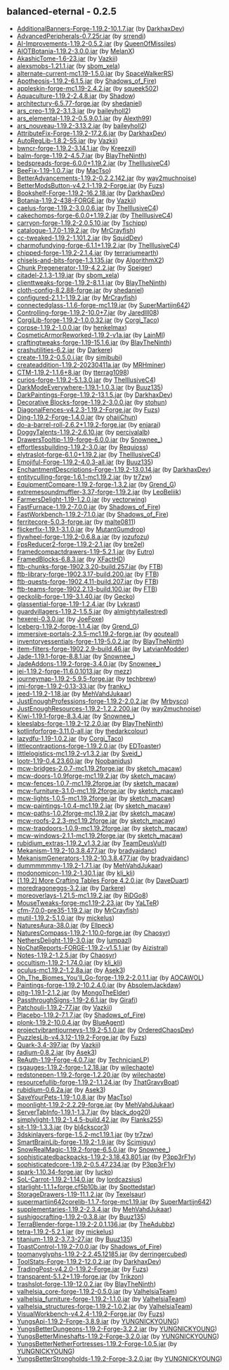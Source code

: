## balanced-eternal - 0.2.5

  * [AdditionalBanners-Forge-1.19.2-10.1.7.jar](https://www.curseforge.com/minecraft/mc-mods/additional-banners/files/4481343) (by [DarkhaxDev](https://www.curseforge.com/members/DarkhaxDev/projects))
  * [AdvancedPeripherals-0.7.25r.jar](https://www.curseforge.com/minecraft/mc-mods/advanced-peripherals/files/4439184) (by [srrendi](https://www.curseforge.com/members/srrendi/projects))
  * [AI-Improvements-1.19.2-0.5.2.jar](https://www.curseforge.com/minecraft/mc-mods/ai-improvements/files/4019127) (by [QueenOfMissiles](https://www.curseforge.com/members/QueenOfMissiles/projects))
  * [AIOTBotania-1.19.2-3.0.0.jar](https://www.curseforge.com/minecraft/mc-mods/aiot-botania/files/4219485) (by [MelanX](https://www.curseforge.com/members/MelanX/projects))
  * [AkashicTome-1.6-23.jar](https://www.curseforge.com/minecraft/mc-mods/akashic-tome/files/4361115) (by [Vazkii](https://www.curseforge.com/members/Vazkii/projects))
  * [alexsmobs-1.21.1.jar](https://www.curseforge.com/minecraft/mc-mods/alexs-mobs/files/4159154) (by [sbom_xela](https://www.curseforge.com/members/sbom_xela/projects))
  * [alternate-current-mc1.19-1.5.0.jar](https://www.curseforge.com/minecraft/mc-mods/alternate-current/files/4406066) (by [SpaceWalkerRS](https://www.curseforge.com/members/SpaceWalkerRS/projects))
  * [Apotheosis-1.19.2-6.1.5.jar](https://www.curseforge.com/minecraft/mc-mods/apotheosis/files/4453685) (by [Shadows_of_Fire](https://www.curseforge.com/members/Shadows_of_Fire/projects))
  * [appleskin-forge-mc1.19-2.4.2.jar](https://www.curseforge.com/minecraft/mc-mods/appleskin/files/3872808) (by [squeek502](https://www.curseforge.com/members/squeek502/projects))
  * [Aquaculture-1.19.2-2.4.8.jar](https://www.curseforge.com/minecraft/mc-mods/aquaculture/files/4074684) (by [Shadow](https://www.curseforge.com/members/Shadow/projects))
  * [architectury-6.5.77-forge.jar](https://www.curseforge.com/minecraft/mc-mods/architectury-api/files/4476084) (by [shedaniel](https://www.curseforge.com/members/shedaniel/projects))
  * [ars_creo-1.19.2-3.1.3.jar](https://www.curseforge.com/minecraft/mc-mods/ars-creo/files/4291461) (by [baileyholl2](https://www.curseforge.com/members/baileyholl2/projects))
  * [ars_elemental-1.19.2-0.5.9.0.1.jar](https://www.curseforge.com/minecraft/mc-mods/ars-elemental/files/4482116) (by [Alexth99](https://www.curseforge.com/members/Alexth99/projects))
  * [ars_nouveau-1.19.2-3.13.2.jar](https://www.curseforge.com/minecraft/mc-mods/ars-nouveau/files/4477656) (by [baileyholl2](https://www.curseforge.com/members/baileyholl2/projects))
  * [AttributeFix-Forge-1.19.2-17.2.6.jar](https://www.curseforge.com/minecraft/mc-mods/attributefix/files/4436598) (by [DarkhaxDev](https://www.curseforge.com/members/DarkhaxDev/projects))
  * [AutoRegLib-1.8.2-55.jar](https://www.curseforge.com/minecraft/mc-mods/autoreglib/files/4100299) (by [Vazkii](https://www.curseforge.com/members/Vazkii/projects))
  * [bwncr-forge-1.19.2-3.14.1.jar](https://www.curseforge.com/minecraft/mc-mods/bad-wither-no-cookie-reloaded/files/4090811) (by [Kreezxil](https://www.curseforge.com/members/Kreezxil/projects))
  * [balm-forge-1.19.2-4.5.7.jar](https://www.curseforge.com/minecraft/mc-mods/balm/files/4442591) (by [BlayTheNinth](https://www.curseforge.com/members/BlayTheNinth/projects))
  * [bedspreads-forge-6.0.0+1.19.2.jar](https://www.curseforge.com/minecraft/mc-mods/bedspreads/files/3927636) (by [TheIllusiveC4](https://www.curseforge.com/members/TheIllusiveC4/projects))
  * [BeeFix-1.19-1.0.7.jar](https://www.curseforge.com/minecraft/mc-mods/bee-fix/files/4203419) (by [MacTso](https://www.curseforge.com/members/MacTso/projects))
  * [BetterAdvancements-1.19.2-0.2.2.142.jar](https://www.curseforge.com/minecraft/mc-mods/better-advancements/files/3940452) (by [way2muchnoise](https://www.curseforge.com/members/way2muchnoise/projects))
  * [BetterModsButton-v4.2.1-1.19.2-Forge.jar](https://www.curseforge.com/minecraft/mc-mods/better-mods-button/files/3963202) (by [Fuzs](https://www.curseforge.com/members/Fuzs/projects))
  * [Bookshelf-Forge-1.19.2-16.2.18.jar](https://www.curseforge.com/minecraft/mc-mods/bookshelf/files/4426591) (by [DarkhaxDev](https://www.curseforge.com/members/DarkhaxDev/projects))
  * [Botania-1.19.2-438-FORGE.jar](https://www.curseforge.com/minecraft/mc-mods/botania/files/4415871) (by [Vazkii](https://www.curseforge.com/members/Vazkii/projects))
  * [caelus-forge-1.19.2-3.0.0.6.jar](https://www.curseforge.com/minecraft/mc-mods/caelus/files/3929284) (by [TheIllusiveC4](https://www.curseforge.com/members/TheIllusiveC4/projects))
  * [cakechomps-forge-6.0.0+1.19.2.jar](https://www.curseforge.com/minecraft/mc-mods/cake-chomps/files/3930653) (by [TheIllusiveC4](https://www.curseforge.com/members/TheIllusiveC4/projects))
  * [carryon-forge-1.19.2-2.0.5.10.jar](https://www.curseforge.com/minecraft/mc-mods/carry-on/files/4375891) (by [Tschipp](https://www.curseforge.com/members/Tschipp/projects))
  * [catalogue-1.7.0-1.19.2.jar](https://www.curseforge.com/minecraft/mc-mods/catalogue/files/4171024) (by [MrCrayfish](https://www.curseforge.com/members/MrCrayfish/projects))
  * [cc-tweaked-1.19.2-1.101.2.jar](https://www.curseforge.com/minecraft/mc-mods/cc-tweaked/files/4395619) (by [SquidDev](https://www.curseforge.com/members/SquidDev/projects))
  * [charmofundying-forge-6.1.1+1.19.2.jar](https://www.curseforge.com/minecraft/mc-mods/charm-of-undying/files/4346537) (by [TheIllusiveC4](https://www.curseforge.com/members/TheIllusiveC4/projects))
  * [chipped-forge-1.19.2-2.1.4.jar](https://www.curseforge.com/minecraft/mc-mods/chipped/files/4463479) (by [terrariumearth](https://www.curseforge.com/members/terrariumearth/projects))
  * [chisels-and-bits-forge-1.3.135.jar](https://www.curseforge.com/minecraft/mc-mods/chisels-bits/files/4449160) (by [AlgorithmX2](https://www.curseforge.com/members/AlgorithmX2/projects))
  * [Chunk Pregenerator-1.19-4.2.2.jar](https://www.curseforge.com/minecraft/mc-mods/chunkpregenerator/files/4435748) (by [Speiger](https://www.curseforge.com/members/Speiger/projects))
  * [citadel-2.1.3-1.19.jar](https://www.curseforge.com/minecraft/mc-mods/citadel/files/4473243) (by [sbom_xela](https://www.curseforge.com/members/sbom_xela/projects))
  * [clienttweaks-forge-1.19.2-8.1.1.jar](https://www.curseforge.com/minecraft/mc-mods/client-tweaks/files/4440792) (by [BlayTheNinth](https://www.curseforge.com/members/BlayTheNinth/projects))
  * [cloth-config-8.2.88-forge.jar](https://www.curseforge.com/minecraft/mc-mods/cloth-config/files/3972423) (by [shedaniel](https://www.curseforge.com/members/shedaniel/projects))
  * [configured-2.1.1-1.19.2.jar](https://www.curseforge.com/minecraft/mc-mods/configured/files/4462837) (by [MrCrayfish](https://www.curseforge.com/members/MrCrayfish/projects))
  * [connectedglass-1.1.6-forge-mc1.19.jar](https://www.curseforge.com/minecraft/mc-mods/connected-glass/files/4293791) (by [SuperMartijn642](https://www.curseforge.com/members/SuperMartijn642/projects))
  * [Controlling-forge-1.19.2-10.0+7.jar](https://www.curseforge.com/minecraft/mc-mods/controlling/files/4050343) (by [Jaredlll08](https://www.curseforge.com/members/Jaredlll08/projects))
  * [CorgiLib-forge-1.19.2-1.0.0.32.jar](https://www.curseforge.com/minecraft/mc-mods/corgilib/files/4416614) (by [Corgi_Taco](https://www.curseforge.com/members/Corgi_Taco/projects))
  * [corpse-1.19.2-1.0.0.jar](https://www.curseforge.com/minecraft/mc-mods/corpse/files/3920717) (by [henkelmax](https://www.curseforge.com/members/henkelmax/projects))
  * [CosmeticArmorReworked-1.19.2-v1a.jar](https://www.curseforge.com/minecraft/mc-mods/cosmetic-armor-reworked/files/4016732) (by [LainMI](https://www.curseforge.com/members/LainMI/projects))
  * [craftingtweaks-forge-1.19-15.1.6.jar](https://www.curseforge.com/minecraft/mc-mods/crafting-tweaks/files/4412675) (by [BlayTheNinth](https://www.curseforge.com/members/BlayTheNinth/projects))
  * [crashutilities-6.2.jar](https://www.curseforge.com/minecraft/mc-mods/crash-utilities/files/4406293) (by [Darkere](https://www.curseforge.com/members/Darkere/projects))
  * [create-1.19.2-0.5.0.i.jar](https://www.curseforge.com/minecraft/mc-mods/create/files/4371809) (by [simibubi](https://www.curseforge.com/members/simibubi/projects))
  * [createaddition-1.19.2-20230411a.jar](https://www.curseforge.com/minecraft/mc-mods/createaddition/files/4486261) (by [MRHminer](https://www.curseforge.com/members/MRHminer/projects))
  * [CTM-1.19.2-1.1.6+8.jar](https://www.curseforge.com/minecraft/mc-mods/ctm/files/4393695) (by [tterrag1098](https://www.curseforge.com/members/tterrag1098/projects))
  * [curios-forge-1.19.2-5.1.3.0.jar](https://www.curseforge.com/minecraft/mc-mods/curios/files/4418021) (by [TheIllusiveC4](https://www.curseforge.com/members/TheIllusiveC4/projects))
  * [DarkModeEverywhere-1.19.1-1.0.3.jar](https://www.curseforge.com/minecraft/mc-mods/dark-mode-everywhere/files/3912329) (by [Buuz135](https://www.curseforge.com/members/Buuz135/projects))
  * [DarkPaintings-Forge-1.19.2-13.1.5.jar](https://www.curseforge.com/minecraft/mc-mods/dark-paintings/files/4357106) (by [DarkhaxDev](https://www.curseforge.com/members/DarkhaxDev/projects))
  * [Decorative Blocks-forge-1.19.2-3.0.0.jar](https://www.curseforge.com/minecraft/mc-mods/decorative-blocks/files/3941638) (by [stohun](https://www.curseforge.com/members/stohun/projects))
  * [DiagonalFences-v4.2.3-1.19.2-Forge.jar](https://www.curseforge.com/minecraft/mc-mods/diagonal-fences/files/4026713) (by [Fuzs](https://www.curseforge.com/members/Fuzs/projects))
  * [Ding-1.19.2-Forge-1.4.0.jar](https://www.curseforge.com/minecraft/mc-mods/ding/files/4382947) (by [ohaiiChun](https://www.curseforge.com/members/ohaiiChun/projects))
  * [do-a-barrel-roll-2.6.2+1.19.2-forge.jar](https://www.curseforge.com/minecraft/mc-mods/do-a-barrel-roll/files/4385174) (by [enjarai](https://www.curseforge.com/members/enjarai/projects))
  * [DoggyTalents-1.19.2-2.6.10.jar](https://www.curseforge.com/minecraft/mc-mods/doggy-talents/files/4318535) (by [percivalalb](https://www.curseforge.com/members/percivalalb/projects))
  * [DrawersTooltip-1.19-forge-6.0.0.jar](https://www.curseforge.com/minecraft/mc-mods/drawers-tooltip/files/3881193) (by [Snownee_](https://www.curseforge.com/members/Snownee_/projects))
  * [effortlessbuilding-1.19.2-3.0.jar](https://www.curseforge.com/minecraft/mc-mods/effortless-building/files/4388111) (by [Requioss](https://www.curseforge.com/members/Requioss/projects))
  * [elytraslot-forge-6.1.0+1.19.2.jar](https://www.curseforge.com/minecraft/mc-mods/elytra-slot/files/4375449) (by [TheIllusiveC4](https://www.curseforge.com/members/TheIllusiveC4/projects))
  * [Emojiful-Forge-1.19.2-4.0.3-all.jar](https://www.curseforge.com/minecraft/mc-mods/emojiful/files/4056363) (by [Buuz135](https://www.curseforge.com/members/Buuz135/projects))
  * [EnchantmentDescriptions-Forge-1.19.2-13.0.14.jar](https://www.curseforge.com/minecraft/mc-mods/enchantment-descriptions/files/4277356) (by [DarkhaxDev](https://www.curseforge.com/members/DarkhaxDev/projects))
  * [entityculling-forge-1.6.1-mc1.19.2.jar](https://www.curseforge.com/minecraft/mc-mods/entityculling/files/4404949) (by [tr7zw](https://www.curseforge.com/members/tr7zw/projects))
  * [EquipmentCompare-1.19.2-forge-1.3.2.jar](https://www.curseforge.com/minecraft/mc-mods/equipment-compare/files/4282005) (by [Grend_G](https://www.curseforge.com/members/Grend_G/projects))
  * [extremesoundmuffler-3.37-forge-1.19.2.jar](https://www.curseforge.com/minecraft/mc-mods/extreme-sound-muffler/files/4483111) (by [LeoBeliik](https://www.curseforge.com/members/LeoBeliik/projects))
  * [FarmersDelight-1.19-1.2.0.jar](https://www.curseforge.com/minecraft/mc-mods/farmers-delight/files/3999157) (by [vectorwing](https://www.curseforge.com/members/vectorwing/projects))
  * [FastFurnace-1.19.2-7.0.0.jar](https://www.curseforge.com/minecraft/mc-mods/fastfurnace/files/4028348) (by [Shadows_of_Fire](https://www.curseforge.com/members/Shadows_of_Fire/projects))
  * [FastWorkbench-1.19.2-7.1.0.jar](https://www.curseforge.com/minecraft/mc-mods/fastworkbench/files/4485304) (by [Shadows_of_Fire](https://www.curseforge.com/members/Shadows_of_Fire/projects))
  * [ferritecore-5.0.3-forge.jar](https://www.curseforge.com/minecraft/mc-mods/ferritecore/files/4117906) (by [malte0811](https://www.curseforge.com/members/malte0811/projects))
  * [flickerfix-1.19.1-3.1.0.jar](https://www.curseforge.com/minecraft/mc-mods/flickerfix/files/3913684) (by [MutantGumdrop](https://www.curseforge.com/members/MutantGumdrop/projects))
  * [flywheel-forge-1.19.2-0.6.8.a.jar](https://www.curseforge.com/minecraft/mc-mods/flywheel/files/4341471) (by [jozufozu](https://www.curseforge.com/members/jozufozu/projects))
  * [FpsReducer2-forge-1.19.2-2.1.jar](https://www.curseforge.com/minecraft/mc-mods/fps-reducer/files/3931329) (by [bre2el](https://www.curseforge.com/members/bre2el/projects))
  * [framedcompactdrawers-1.19-5.2.1.jar](https://www.curseforge.com/minecraft/mc-mods/framed-compacting-drawers/files/4459815) (by [Eutro](https://www.curseforge.com/members/Eutro/projects))
  * [FramedBlocks-6.8.3.jar](https://www.curseforge.com/minecraft/mc-mods/framedblocks/files/4481609) (by [XFactHD](https://www.curseforge.com/members/XFactHD/projects))
  * [ftb-chunks-forge-1902.3.20-build.257.jar](https://www.curseforge.com/minecraft/mc-mods/ftb-chunks-forge/files/4478935) (by [FTB](https://www.curseforge.com/members/FTB/projects))
  * [ftb-library-forge-1902.3.17-build.200.jar](https://www.curseforge.com/minecraft/mc-mods/ftb-library-forge/files/4478919) (by [FTB](https://www.curseforge.com/members/FTB/projects))
  * [ftb-quests-forge-1902.4.11-build.207.jar](https://www.curseforge.com/minecraft/mc-mods/ftb-quests-forge/files/4478932) (by [FTB](https://www.curseforge.com/members/FTB/projects))
  * [ftb-teams-forge-1902.2.13-build.100.jar](https://www.curseforge.com/minecraft/mc-mods/ftb-teams-forge/files/4477315) (by [FTB](https://www.curseforge.com/members/FTB/projects))
  * [geckolib-forge-1.19-3.1.40.jar](https://www.curseforge.com/minecraft/mc-mods/geckolib/files/4407241) (by [Gecko](https://www.curseforge.com/members/Gecko/projects))
  * [glassential-forge-1.19-1.2.4.jar](https://www.curseforge.com/minecraft/mc-mods/glassential/files/3901780) (by [Lykrast](https://www.curseforge.com/members/Lykrast/projects))
  * [guardvillagers-1.19.2-1.5.5.jar](https://www.curseforge.com/minecraft/mc-mods/guard-villagers/files/4432658) (by [almightytallestred](https://www.curseforge.com/members/almightytallestred/projects))
  * [hexerei-0.3.0.jar](https://www.curseforge.com/minecraft/mc-mods/hexerei/files/4466686) (by [JoeFoxe](https://www.curseforge.com/members/JoeFoxe/projects))
  * [Iceberg-1.19.2-forge-1.1.4.jar](https://www.curseforge.com/minecraft/mc-mods/iceberg/files/4300529) (by [Grend_G](https://www.curseforge.com/members/Grend_G/projects))
  * [immersive-portals-2.3.5-mc1.19.2-forge.jar](https://www.curseforge.com/minecraft/mc-mods/immersive-portals-for-forge/files/4477626) (by [qouteall](https://www.curseforge.com/members/qouteall/projects))
  * [inventoryessentials-forge-1.19-5.0.2.jar](https://www.curseforge.com/minecraft/mc-mods/inventory-essentials/files/4414160) (by [BlayTheNinth](https://www.curseforge.com/members/BlayTheNinth/projects))
  * [item-filters-forge-1902.2.9-build.46.jar](https://www.curseforge.com/minecraft/mc-mods/item-filters/files/4055379) (by [LatvianModder](https://www.curseforge.com/members/LatvianModder/projects))
  * [Jade-1.19.1-forge-8.8.1.jar](https://www.curseforge.com/minecraft/mc-mods/jade/files/4433884) (by [Snownee_](https://www.curseforge.com/members/Snownee_/projects))
  * [JadeAddons-1.19.2-forge-3.4.0.jar](https://www.curseforge.com/minecraft/mc-mods/jade-addons/files/4375915) (by [Snownee_](https://www.curseforge.com/members/Snownee_/projects))
  * [jei-1.19.2-forge-11.6.0.1013.jar](https://www.curseforge.com/minecraft/mc-mods/jei/files/4434397) (by [mezz](https://www.curseforge.com/members/mezz/projects))
  * [journeymap-1.19.2-5.9.5-forge.jar](https://www.curseforge.com/minecraft/mc-mods/journeymap/files/4473123) (by [techbrew](https://www.curseforge.com/members/techbrew/projects))
  * [jmi-forge-1.19.2-0.13-33.jar](https://www.curseforge.com/minecraft/mc-mods/journeymap-integration/files/4443488) (by [frankv_](https://www.curseforge.com/members/frankv_/projects))
  * [jeed-1.19.2-1.18.jar](https://www.curseforge.com/minecraft/mc-mods/just-enough-effect-descriptions-jeed/files/4277808) (by [MehVahdJukaar](https://www.curseforge.com/members/MehVahdJukaar/projects))
  * [JustEnoughProfessions-forge-1.19.2-2.0.2.jar](https://www.curseforge.com/minecraft/mc-mods/just-enough-professions-jep/files/4427313) (by [Mrbysco](https://www.curseforge.com/members/Mrbysco/projects))
  * [JustEnoughResources-1.19.2-1.2.2.200.jar](https://www.curseforge.com/minecraft/mc-mods/just-enough-resources-jer/files/4440341) (by [way2muchnoise](https://www.curseforge.com/members/way2muchnoise/projects))
  * [Kiwi-1.19.1-forge-8.3.4.jar](https://www.curseforge.com/minecraft/mc-mods/kiwi/files/4451128) (by [Snownee_](https://www.curseforge.com/members/Snownee_/projects))
  * [kleeslabs-forge-1.19.2-12.2.0.jar](https://www.curseforge.com/minecraft/mc-mods/kleeslabs/files/4440432) (by [BlayTheNinth](https://www.curseforge.com/members/BlayTheNinth/projects))
  * [kotlinforforge-3.11.0-all.jar](https://www.curseforge.com/minecraft/mc-mods/kotlin-for-forge/files/4439494) (by [thedarkcolour](https://www.curseforge.com/members/thedarkcolour/projects))
  * [lazydfu-1.19-1.0.2.jar](https://www.curseforge.com/minecraft/mc-mods/lazy-dfu-forge/files/4327266) (by [Corgi_Taco](https://www.curseforge.com/members/Corgi_Taco/projects))
  * [littlecontraptions-forge-1.19.2.0.jar](https://www.curseforge.com/minecraft/mc-mods/little-contraptions/files/4050984) (by [EDToaster](https://www.curseforge.com/members/EDToaster/projects))
  * [littlelogistics-mc1.19.2-v1.3.2.jar](https://www.curseforge.com/minecraft/mc-mods/little-logistics/files/4446369) (by [Sveid_](https://www.curseforge.com/members/Sveid_/projects))
  * [lootr-1.19-0.4.23.60.jar](https://www.curseforge.com/minecraft/mc-mods/lootr/files/4465109) (by [Noobanidus](https://www.curseforge.com/members/Noobanidus/projects))
  * [mcw-bridges-2.0.7-mc1.19.2forge.jar](https://www.curseforge.com/minecraft/mc-mods/macaws-bridges/files/4446187) (by [sketch_macaw](https://www.curseforge.com/members/sketch_macaw/projects))
  * [mcw-doors-1.0.9forge-mc1.19.2.jar](https://www.curseforge.com/minecraft/mc-mods/macaws-doors/files/4446154) (by [sketch_macaw](https://www.curseforge.com/members/sketch_macaw/projects))
  * [mcw-fences-1.0.7-mc1.19.2forge.jar](https://www.curseforge.com/minecraft/mc-mods/macaws-fences-and-walls/files/4204550) (by [sketch_macaw](https://www.curseforge.com/members/sketch_macaw/projects))
  * [mcw-furniture-3.1.0-mc1.19.2forge.jar](https://www.curseforge.com/minecraft/mc-mods/macaws-furniture/files/4419012) (by [sketch_macaw](https://www.curseforge.com/members/sketch_macaw/projects))
  * [mcw-lights-1.0.5-mc1.19.2forge.jar](https://www.curseforge.com/minecraft/mc-mods/macaws-lights-and-lamps/files/4358264) (by [sketch_macaw](https://www.curseforge.com/members/sketch_macaw/projects))
  * [mcw-paintings-1.0.4-mc1.19.2.jar](https://www.curseforge.com/minecraft/mc-mods/macaws-paintings/files/3922999) (by [sketch_macaw](https://www.curseforge.com/members/sketch_macaw/projects))
  * [mcw-paths-1.0.2forge-mc1.19.2.jar](https://www.curseforge.com/minecraft/mc-mods/macaws-paths-and-pavings/files/4126526) (by [sketch_macaw](https://www.curseforge.com/members/sketch_macaw/projects))
  * [mcw-roofs-2.2.3-mc1.19.2forge.jar](https://www.curseforge.com/minecraft/mc-mods/macaws-roofs/files/4429466) (by [sketch_macaw](https://www.curseforge.com/members/sketch_macaw/projects))
  * [mcw-trapdoors-1.0.9-mc1.19.2forge.jar](https://www.curseforge.com/minecraft/mc-mods/macaws-trapdoors/files/4429507) (by [sketch_macaw](https://www.curseforge.com/members/sketch_macaw/projects))
  * [mcw-windows-2.1.1-mc1.19.2forge.jar](https://www.curseforge.com/minecraft/mc-mods/macaws-windows/files/4203423) (by [sketch_macaw](https://www.curseforge.com/members/sketch_macaw/projects))
  * [rubidium_extras-1.19.2_v1.3.2.jar](https://www.curseforge.com/minecraft/mc-mods/magnesium-extras/files/4285411) (by [TeamDeusVult](https://www.curseforge.com/members/TeamDeusVult/projects))
  * [Mekanism-1.19.2-10.3.8.477.jar](https://www.curseforge.com/minecraft/mc-mods/mekanism/files/4385637) (by [bradyaidanc](https://www.curseforge.com/members/bradyaidanc/projects))
  * [MekanismGenerators-1.19.2-10.3.8.477.jar](https://www.curseforge.com/minecraft/mc-mods/mekanism-generators/files/4385639) (by [bradyaidanc](https://www.curseforge.com/members/bradyaidanc/projects))
  * [dummmmmmy-1.19.2-1.7.1.jar](https://www.curseforge.com/minecraft/mc-mods/mmmmmmmmmmmm/files/4410143) (by [MehVahdJukaar](https://www.curseforge.com/members/MehVahdJukaar/projects))
  * [modonomicon-1.19.2-1.30.1.jar](https://www.curseforge.com/minecraft/mc-mods/modonomicon/files/4468456) (by [kli_kli](https://www.curseforge.com/members/kli_kli/projects))
  * [[1.19.2] More Crafting Tables Forge 4.2.0.jar](https://www.curseforge.com/minecraft/mc-mods/more-crafting-tables-for-forge/files/3938942) (by [DaveDuart](https://www.curseforge.com/members/DaveDuart/projects))
  * [moredragoneggs-3.2.jar](https://www.curseforge.com/minecraft/mc-mods/more-dragon-eggs/files/4060624) (by [Darkere](https://www.curseforge.com/members/Darkere/projects))
  * [moreoverlays-1.21.5-mc1.19.2.jar](https://www.curseforge.com/minecraft/mc-mods/more-overlays-updated/files/4322445) (by [RiDGo8](https://www.curseforge.com/members/RiDGo8/projects))
  * [MouseTweaks-forge-mc1.19-2.23.jar](https://www.curseforge.com/minecraft/mc-mods/mouse-tweaks/files/3871353) (by [YaLTeR](https://www.curseforge.com/members/YaLTeR/projects))
  * [cfm-7.0.0-pre35-1.19.2.jar](https://www.curseforge.com/minecraft/mc-mods/mrcrayfish-furniture-mod/files/4374996) (by [MrCrayfish](https://www.curseforge.com/members/MrCrayfish/projects))
  * [mutil-1.19.2-5.1.0.jar](https://www.curseforge.com/minecraft/mc-mods/mutil/files/3941314) (by [mickelus](https://www.curseforge.com/members/mickelus/projects))
  * [NaturesAura-38.0.jar](https://www.curseforge.com/minecraft/mc-mods/natures-aura/files/4419637) (by [Ellpeck](https://www.curseforge.com/members/Ellpeck/projects))
  * [NaturesCompass-1.19.2-1.10.0-forge.jar](https://www.curseforge.com/minecraft/mc-mods/natures-compass/files/4118390) (by [Chaosyr](https://www.curseforge.com/members/Chaosyr/projects))
  * [NethersDelight-1.19-3.0.jar](https://www.curseforge.com/minecraft/mc-mods/nethers-delight/files/3971576) (by [lumpazl](https://www.curseforge.com/members/lumpazl/projects))
  * [NoChatReports-FORGE-1.19.2-v1.5.1.jar](https://www.curseforge.com/minecraft/mc-mods/no-chat-reports/files/4082456) (by [Aizistral](https://www.curseforge.com/members/Aizistral/projects))
  * [Notes-1.19.2-1.2.5.jar](https://www.curseforge.com/minecraft/mc-mods/notes/files/3931943) (by [Chaosyr](https://www.curseforge.com/members/Chaosyr/projects))
  * [occultism-1.19.2-1.74.0.jar](https://www.curseforge.com/minecraft/mc-mods/occultism/files/4482597) (by [kli_kli](https://www.curseforge.com/members/kli_kli/projects))
  * [oculus-mc1.19.2-1.2.8a.jar](https://www.curseforge.com/minecraft/mc-mods/oculus/files/4299147) (by [Asek3](https://www.curseforge.com/members/Asek3/projects))
  * [Oh_The_Biomes_You'll_Go-forge-1.19.2-2.0.1.1.jar](https://www.curseforge.com/minecraft/mc-mods/oh-the-biomes-youll-go/files/4426501) (by [AOCAWOL](https://www.curseforge.com/members/AOCAWOL/projects))
  * [Paintings-forge-1.19.2-10.2.4.0.jar](https://www.curseforge.com/minecraft/mc-mods/paintings/files/4084513) (by [AbsolemJackdaw](https://www.curseforge.com/members/AbsolemJackdaw/projects))
  * [pitg-1.19.1-2.1.2.jar](https://www.curseforge.com/minecraft/mc-mods/pane-in-the-glass/files/4111500) (by [MongoTheElder](https://www.curseforge.com/members/MongoTheElder/projects))
  * [PassthroughSigns-1.19-2.6.1.jar](https://www.curseforge.com/minecraft/mc-mods/passthrough-signs/files/3896856) (by [Girafi](https://www.curseforge.com/members/Girafi/projects))
  * [Patchouli-1.19.2-77.jar](https://www.curseforge.com/minecraft/mc-mods/patchouli/files/4031402) (by [Vazkii](https://www.curseforge.com/members/Vazkii/projects))
  * [Placebo-1.19.2-7.1.7.jar](https://www.curseforge.com/minecraft/mc-mods/placebo/files/4452975) (by [Shadows_of_Fire](https://www.curseforge.com/members/Shadows_of_Fire/projects))
  * [plonk-1.19.2-10.0.4.jar](https://www.curseforge.com/minecraft/mc-mods/plonk/files/4480791) (by [BlueAgent](https://www.curseforge.com/members/BlueAgent/projects))
  * [projectvibrantjourneys-1.19.2-5.1.0.jar](https://www.curseforge.com/minecraft/mc-mods/project-vibrant-journeys/files/3982170) (by [OrderedChaosDev](https://www.curseforge.com/members/OrderedChaosDev/projects))
  * [PuzzlesLib-v4.3.12-1.19.2-Forge.jar](https://www.curseforge.com/minecraft/mc-mods/puzzles-lib/files/4041202) (by [Fuzs](https://www.curseforge.com/members/Fuzs/projects))
  * [Quark-3.4-397.jar](https://www.curseforge.com/minecraft/mc-mods/quark/files/4480516) (by [Vazkii](https://www.curseforge.com/members/Vazkii/projects))
  * [radium-0.8.2.jar](https://www.curseforge.com/minecraft/mc-mods/radium-reforged/files/3949703) (by [Asek3](https://www.curseforge.com/members/Asek3/projects))
  * [ReAuth-1.19-Forge-4.0.7.jar](https://www.curseforge.com/minecraft/mc-mods/reauth/files/4408013) (by [TechnicianLP](https://www.curseforge.com/members/TechnicianLP/projects))
  * [rsgauges-1.19.2-forge-1.2.18.jar](https://www.curseforge.com/minecraft/mc-mods/redstone-gauges-and-switches/files/4457176) (by [wilechaote](https://www.curseforge.com/members/wilechaote/projects))
  * [redstonepen-1.19.2-forge-1.2.20.jar](https://www.curseforge.com/minecraft/mc-mods/redstone-pen/files/4393700) (by [wilechaote](https://www.curseforge.com/members/wilechaote/projects))
  * [resourcefullib-forge-1.19.2-1.1.24.jar](https://www.curseforge.com/minecraft/mc-mods/resourceful-lib/files/4477753) (by [ThatGravyBoat](https://www.curseforge.com/members/ThatGravyBoat/projects))
  * [rubidium-0.6.2a.jar](https://www.curseforge.com/minecraft/mc-mods/rubidium/files/4448157) (by [Asek3](https://www.curseforge.com/members/Asek3/projects))
  * [SaveYourPets-1.19-1.0.8.jar](https://www.curseforge.com/minecraft/mc-mods/save-your-pets/files/4300718) (by [MacTso](https://www.curseforge.com/members/MacTso/projects))
  * [moonlight-1.19.2-2.2.29-forge.jar](https://www.curseforge.com/minecraft/mc-mods/selene/files/4478861) (by [MehVahdJukaar](https://www.curseforge.com/members/MehVahdJukaar/projects))
  * [ServerTabInfo-1.19.1-1.3.7.jar](https://www.curseforge.com/minecraft/mc-mods/server-tab-info/files/3909235) (by [black_dog20](https://www.curseforge.com/members/black_dog20/projects))
  * [simplylight-1.19.2-1.4.5-build.42.jar](https://www.curseforge.com/minecraft/mc-mods/simply-light/files/4016401) (by [Flanks255](https://www.curseforge.com/members/Flanks255/projects))
  * [sit-1.19-1.3.3.jar](https://www.curseforge.com/minecraft/mc-mods/sit/files/3871685) (by [bl4ckscor3](https://www.curseforge.com/members/bl4ckscor3/projects))
  * [3dskinlayers-forge-1.5.2-mc1.19.1.jar](https://www.curseforge.com/minecraft/mc-mods/skin-layers-3d/files/4001980) (by [tr7zw](https://www.curseforge.com/members/tr7zw/projects))
  * [SmartBrainLib-forge-1.19.2-1.9.jar](https://www.curseforge.com/minecraft/mc-mods/smartbrainlib/files/4458565) (by [Scimiguy](https://www.curseforge.com/members/Scimiguy/projects))
  * [SnowRealMagic-1.19.2-forge-6.5.0.jar](https://www.curseforge.com/minecraft/mc-mods/snow-real-magic/files/4454932) (by [Snownee_](https://www.curseforge.com/members/Snownee_/projects))
  * [sophisticatedbackpacks-1.19.2-3.18.43.801.jar](https://www.curseforge.com/minecraft/mc-mods/sophisticated-backpacks/files/4465910) (by [P3pp3rF1y](https://www.curseforge.com/members/P3pp3rF1y/projects))
  * [sophisticatedcore-1.19.2-0.5.47.234.jar](https://www.curseforge.com/minecraft/mc-mods/sophisticated-core/files/4471229) (by [P3pp3rF1y](https://www.curseforge.com/members/P3pp3rF1y/projects))
  * [spark-1.10.34-forge.jar](https://www.curseforge.com/minecraft/mc-mods/spark/files/4443553) (by [Iucko](https://www.curseforge.com/members/Iucko/projects))
  * [SoL-Carrot-1.19.2-1.14.0.jar](https://www.curseforge.com/minecraft/mc-mods/spice-of-life-carrot-edition/files/3974155) (by [lordcazsius](https://www.curseforge.com/members/lordcazsius/projects))
  * [starlight-1.1.1+forge.cf5b10b.jar](https://www.curseforge.com/minecraft/mc-mods/starlight-forge/files/3836016) (by [Spottedstar](https://www.curseforge.com/members/Spottedstar/projects))
  * [StorageDrawers-1.19-11.1.2.jar](https://www.curseforge.com/minecraft/mc-mods/storage-drawers/files/3884263) (by [Texelsaur](https://www.curseforge.com/members/Texelsaur/projects))
  * [supermartijn642corelib-1.1.7-forge-mc1.19.jar](https://www.curseforge.com/minecraft/mc-mods/supermartijn642s-core-lib/files/4484238) (by [SuperMartijn642](https://www.curseforge.com/members/SuperMartijn642/projects))
  * [supplementaries-1.19.2-2.3.4.jar](https://www.curseforge.com/minecraft/mc-mods/supplementaries/files/4488276) (by [MehVahdJukaar](https://www.curseforge.com/members/MehVahdJukaar/projects))
  * [sushigocrafting-1.19.2-0.3.8.jar](https://www.curseforge.com/minecraft/mc-mods/sushigocrafting/files/4015895) (by [Buuz135](https://www.curseforge.com/members/Buuz135/projects))
  * [TerraBlender-forge-1.19.2-2.0.1.136.jar](https://www.curseforge.com/minecraft/mc-mods/terrablender/files/4205732) (by [TheAdubbz](https://www.curseforge.com/members/TheAdubbz/projects))
  * [tetra-1.19.2-5.2.1.jar](https://www.curseforge.com/minecraft/mc-mods/tetra/files/4487237) (by [mickelus](https://www.curseforge.com/members/mickelus/projects))
  * [titanium-1.19.2-3.7.3-27.jar](https://www.curseforge.com/minecraft/mc-mods/titanium/files/4484497) (by [Buuz135](https://www.curseforge.com/members/Buuz135/projects))
  * [ToastControl-1.19.2-7.0.0.jar](https://www.curseforge.com/minecraft/mc-mods/toast-control/files/4028343) (by [Shadows_of_Fire](https://www.curseforge.com/members/Shadows_of_Fire/projects))
  * [toomanyglyphs-1.19.2-2.2.45.12185.jar](https://www.curseforge.com/minecraft/mc-mods/too-many-glyphs/files/4001247) (by [derringercubed](https://www.curseforge.com/members/derringercubed/projects))
  * [ToolStats-Forge-1.19.2-12.0.2.jar](https://www.curseforge.com/minecraft/mc-mods/tool-stats/files/3944168) (by [DarkhaxDev](https://www.curseforge.com/members/DarkhaxDev/projects))
  * [TradingPost-v4.2.0-1.19.2-Forge.jar](https://www.curseforge.com/minecraft/mc-mods/trading-post/files/3945828) (by [Fuzs](https://www.curseforge.com/members/Fuzs/projects))
  * [transparent-5.1.2+1.19-forge.jar](https://www.curseforge.com/minecraft/mc-mods/transparent/files/4031058) (by [Trikzon](https://www.curseforge.com/members/Trikzon/projects))
  * [trashslot-forge-1.19-12.0.2.jar](https://www.curseforge.com/minecraft/mc-mods/trashslot/files/4412862) (by [BlayTheNinth](https://www.curseforge.com/members/BlayTheNinth/projects))
  * [valhelsia_core-forge-1.19.2-0.5.0.jar](https://www.curseforge.com/minecraft/mc-mods/valhelsia-core/files/4181245) (by [ValhelsiaTeam](https://www.curseforge.com/members/ValhelsiaTeam/projects))
  * [valhelsia_furniture-forge-1.19.2-1.1.0.jar](https://www.curseforge.com/minecraft/mc-mods/valhelsia-furniture/files/4479188) (by [ValhelsiaTeam](https://www.curseforge.com/members/ValhelsiaTeam/projects))
  * [valhelsia_structures-forge-1.19.2-1.0.2.jar](https://www.curseforge.com/minecraft/mc-mods/valhelsia-structures/files/4429711) (by [ValhelsiaTeam](https://www.curseforge.com/members/ValhelsiaTeam/projects))
  * [VisualWorkbench-v4.2.4-1.19.2-Forge.jar](https://www.curseforge.com/minecraft/mc-mods/visual-workbench/files/4455250) (by [Fuzs](https://www.curseforge.com/members/Fuzs/projects))
  * [YungsApi-1.19.2-Forge-3.8.9.jar](https://www.curseforge.com/minecraft/mc-mods/yungs-api/files/4441682) (by [YUNGNICKYOUNG](https://www.curseforge.com/members/YUNGNICKYOUNG/projects))
  * [YungsBetterDungeons-1.19.2-Forge-3.2.2.jar](https://www.curseforge.com/minecraft/mc-mods/yungs-better-dungeons/files/4073204) (by [YUNGNICKYOUNG](https://www.curseforge.com/members/YUNGNICKYOUNG/projects))
  * [YungsBetterMineshafts-1.19.2-Forge-3.2.0.jar](https://www.curseforge.com/minecraft/mc-mods/yungs-better-mineshafts-forge/files/4031199) (by [YUNGNICKYOUNG](https://www.curseforge.com/members/YUNGNICKYOUNG/projects))
  * [YungsBetterNetherFortresses-1.19.2-Forge-1.0.5.jar](https://www.curseforge.com/minecraft/mc-mods/yungs-better-nether-fortresses/files/4426795) (by [YUNGNICKYOUNG](https://www.curseforge.com/members/YUNGNICKYOUNG/projects))
  * [YungsBetterStrongholds-1.19.2-Forge-3.2.0.jar](https://www.curseforge.com/minecraft/mc-mods/yungs-better-strongholds/files/4031213) (by [YUNGNICKYOUNG](https://www.curseforge.com/members/YUNGNICKYOUNG/projects))

